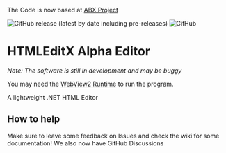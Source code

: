 The Code is now based at [ABX Project](https://github.com/abxproject/htmleditx)

![GitHub release (latest by date including pre-releases)](https://img.shields.io/github/v/release/XTSoftware/HTMLEditX?include_prereleases) ![GitHub](https://img.shields.io/github/license/XTSoftware/HTMLEditX)
# HTMLEditX Alpha Editor

*Note: The software is still in development and may be buggy*

You may need the [WebView2 Runtime](https://go.microsoft.com/fwlink/p/?LinkId=2124703)  to run the program.


A lightweight .NET HTML Editor 

## How to help
Make sure to leave some feedback on Issues and check the wiki for some documentation! We also now have GitHub Discussions
